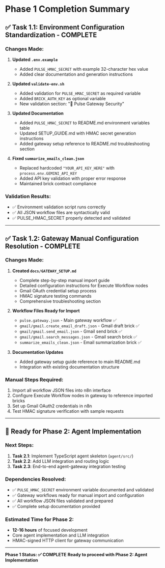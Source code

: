 # Phase 1 Completion Summary

## ✅ **Task 1.1: Environment Configuration Standardization - COMPLETE**

### Changes Made:

1. **Updated `.env.example`**
   - Added `PULSE_HMAC_SECRET` with example 32-character hex value
   - Added clear documentation and generation instructions

2. **Updated `validate-env.sh`**
   - Added validation for `PULSE_HMAC_SECRET` as required variable
   - Added `BRICK_AUTH_KEY` as optional variable
   - New validation section: "🔐 Pulse Gateway Security"

3. **Updated Documentation**
   - Added `PULSE_HMAC_SECRET` to README.md environment variables table
   - Updated SETUP_GUIDE.md with HMAC secret generation instructions
   - Added gateway setup reference to README.md troubleshooting section

4. **Fixed `summarize_emails_clean.json`**
   - Replaced hardcoded `"YOUR_API_KEY_HERE"` with `process.env.GEMINI_API_KEY`
   - Added API key validation with proper error response
   - Maintained brick contract compliance

### Validation Results:
- ✅ Environment validation script runs correctly
- ✅ All JSON workflow files are syntactically valid
- ✅ PULSE_HMAC_SECRET properly detected and validated

---

## ✅ **Task 1.2: Gateway Manual Configuration Resolution - COMPLETE**

### Changes Made:

1. **Created `docs/GATEWAY_SETUP.md`**
   - Complete step-by-step manual import guide
   - Detailed configuration instructions for Execute Workflow nodes
   - Gmail OAuth credential setup process
   - HMAC signature testing commands
   - Comprehensive troubleshooting section

2. **Workflow Files Ready for Import**
   - `pulse.gateway.json` - Main gateway workflow ✅
   - `gmail/gmail.create_email_draft.json` - Gmail draft brick ✅
   - `gmail/gmail.send_email.json` - Gmail send brick ✅ 
   - `gmail/gmail.search_messages.json` - Gmail search brick ✅
   - `summarize_emails_clean.json` - Email summarization brick ✅

3. **Documentation Updates**
   - Added gateway setup guide reference to main README.md
   - Integration with existing documentation structure

### Manual Steps Required:
1. Import all workflow JSON files into n8n interface
2. Configure Execute Workflow nodes in gateway to reference imported bricks
3. Set up Gmail OAuth2 credentials in n8n
4. Test HMAC signature verification with sample requests

---

## 🚀 **Ready for Phase 2: Agent Implementation**

### Next Steps:
1. **Task 2.1**: Implement TypeScript agent skeleton (`agent/src/`)
2. **Task 2.2**: Add LLM integration and routing logic  
3. **Task 2.3**: End-to-end agent-gateway integration testing

### Dependencies Resolved:
- ✅ `PULSE_HMAC_SECRET` environment variable documented and validated
- ✅ Gateway workflows ready for manual import and configuration
- ✅ All workflow JSON files validated and prepared
- ✅ Complete setup documentation provided

### Estimated Time for Phase 2:
- **12-16 hours** of focused development
- Core agent implementation and LLM integration
- HMAC-signed HTTP client for gateway communication

---

**Phase 1 Status: ✅ COMPLETE**
**Ready to proceed with Phase 2: Agent Implementation**
